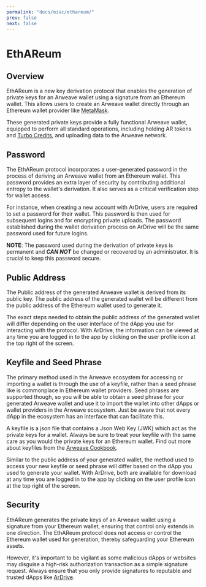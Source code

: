 ```yaml
---
permalink: "docs/misc/ethareum/"
prev: false
next: false
---
```


# EthAReum

## Overview

EthAReum is a new key derivation protocol that enables the generation of private keys for an Arweave wallet using a signature from an Ethereum wallet. This allows users to create an Arweave wallet directly through an Ethereum wallet provider like [MetaMask](https://metamask.io/).

These generated private keys provide a fully functional Arweave wallet, equipped to perform all standard operations, including holding AR tokens and [Turbo Credits](../turbo/what-is-turbo.md), and uploading data to the Arweave network.

## Password

The EthAReum protocol incorporates a user-generated password in the process of deriving an Arweave wallet from an Ethereum wallet. This password provides an extra layer of security by contributing additional entropy to the wallet's derivation. It also serves as a critical verification step for wallet access.

For instance, when creating a new account with ArDrive, users are required to set a password for their wallet. This password is then used for subsequent logins and for encrypting private uploads. The password established during the wallet derivation process on ArDrive will be the same password used for future logins.

**NOTE**: The password used during the derivation of private keys is permanent and ***CAN NOT*** be changed or recovered by an administrator. It is crucial to keep this password secure.

## Public Address

The Public address of the generated Arweave wallet is derived from its public key. The public address of the generated wallet will be different from the public address of the Ethereum wallet used to generate it. 

The exact steps needed to obtain the public address of the generated wallet will differ depending on the user interface of the dApp you use for interacting with the protocol. With ArDrive, the information can be viewed at any time you are logged in to the app by clicking on the user profile icon at the top right of the screen.

## Keyfile and Seed Phrase

The primary method used in the Arweave ecosystem for accessing or importing a wallet is through the use of a keyfile, rather than a seed phrase like is commonplace in Ethereum wallet providers. Seed phrases are supported though, so you will be able to obtain a seed phrase for your generated Arweave wallet and use it to import the wallet into other dApps or wallet providers in the Arweave ecosystem. Just be aware that not every dApp in the ecosystem has an interface that can facilitate this.

A keyfile is a json file that contains a Json Web Key (JWK) which act as the private keys for a wallet. Always be sure to treat your keyfile with the same care as you would the private keys for an Ethereum wallet. Find out more about keyfiles from the [Arweave Cookbook](https://cookbook.arweave.dev/concepts/keyfiles-and-wallets.html).

Similar to the public address of your generated wallet, the method used to access your new keyfile or seed phrase will differ based on the dApp you used to generate your wallet. With ArDrive, both are available for download at any time you are logged in to the app by clicking on the user profile icon at the top right of the screen.

## Security

EthAReum generates the private keys of an Arweave wallet using a signature from your Ethereum wallet, ensuring that control only extends in one direction. The EthAReum protocol does not access or control the Ethereum wallet used for generation, thereby safeguarding your Ethereum assets.

However, it's important to be vigilant as some malicious dApps or websites may disguise a high-risk authorization transaction as a simple signature request. Always ensure that you only provide signatures to reputable and trusted dApps like [ArDrive](https://app.ardrive.io/).
